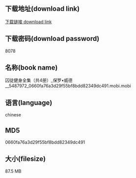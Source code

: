 ## 下载地址(download link)
[下载链接 download link](https://voluble-croquembouche-d321dc.netlify.app/?s=%E5%9B%9A%E5%BE%92%E5%81%A5%E8%BA%AB%E5%85%A8%E9%9B%86%EF%BC%88%E5%85%B14%E5%86%8C%EF%BC%89_%E4%BF%9D%E7%BD%97%E2%80%A2%E5%A8%81%E5%BE%B7__5487972_0660fa76a3d29f55bf8bdd82349dc491.mobi)

## 下载密码(download password)
8078

## 名称(book name)
囚徒健身全集（共4册）_保罗•威德__5487972_0660fa76a3d29f55bf8bdd82349dc491.mobi.mobi

## 语言(language)
chinese

## MD5
0660fa76a3d29f55bf8bdd82349dc491

## 大小(filesize)
87.5 MB
